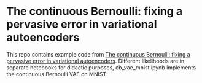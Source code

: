 # The continuous Bernoulli: fixing a pervasive error in variational autoencoders

This repo contains example code from [The continuous Bernoulli: fixing a pervasive error in variational autoencoders](https://arxiv.org/abs/1907.06845). Different likelihoods are in separate notebooks for didactic purposes, cb_vae_mnist.ipynb implements the continuous Bernoulli VAE on MNIST.
